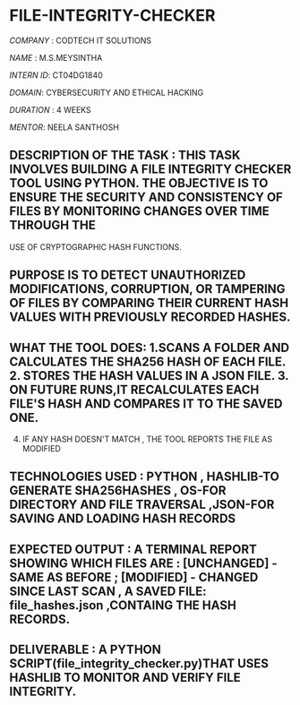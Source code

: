 # FILE-INTEGRITY-CHECKER

*COMPANY* : CODTECH IT SOLUTIONS

*NAME* : M.S.MEYSINTHA

*INTERN ID*: CT04DG1840

*DOMAIN*: CYBERSECURITY AND ETHICAL HACKING

*DURATION* : 4 WEEKS

*MENTOR*: NEELA SANTHOSH

## DESCRIPTION OF THE TASK : THIS TASK INVOLVES BUILDING A FILE INTEGRITY CHECKER TOOL USING PYTHON. THE OBJECTIVE IS TO ENSURE THE SECURITY AND CONSISTENCY OF FILES BY MONITORING CHANGES OVER TIME THROUGH THE 
USE OF CRYPTOGRAPHIC HASH FUNCTIONS. 
## PURPOSE IS TO DETECT UNAUTHORIZED MODIFICATIONS, CORRUPTION, OR TAMPERING OF FILES BY COMPARING THEIR CURRENT HASH VALUES WITH PREVIOUSLY RECORDED HASHES.
## WHAT THE TOOL DOES: 1.SCANS A FOLDER AND CALCULATES THE SHA256 HASH OF EACH FILE. 2. STORES THE HASH VALUES IN A JSON FILE. 3. ON FUTURE RUNS,IT RECALCULATES EACH FILE'S HASH AND COMPARES IT TO THE SAVED ONE.
4. IF ANY HASH DOESN'T MATCH , THE TOOL REPORTS THE FILE AS MODIFIED
## TECHNOLOGIES USED : PYTHON , HASHLIB-TO GENERATE SHA256HASHES , OS-FOR DIRECTORY AND FILE TRAVERSAL ,JSON-FOR SAVING AND LOADING HASH RECORDS
## EXPECTED OUTPUT : A TERMINAL REPORT SHOWING WHICH FILES ARE : [UNCHANGED] - SAME AS BEFORE ; [MODIFIED] - CHANGED SINCE LAST SCAN , A SAVED FILE: file_hashes.json ,CONTAING THE HASH RECORDS.
## DELIVERABLE : A PYTHON SCRIPT(file_integrity_checker.py)THAT USES HASHLIB TO MONITOR AND VERIFY FILE INTEGRITY.

